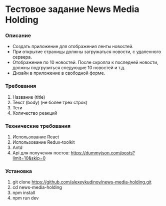 # Тестовое задание News Media Holding

### Описание

- Создать приложение для отображения ленты новостей.
- При открытие страницы должны загружаться новости, с удаленного сервера.
- Отображение по 10 новостей. После скролла к последней новости, должны подгрузиться следующие 10 новостей и т.д.
- Дизайн в приложение в свободной форме.

### Требования

1. Название (title)
2. Текст (body) (не более трех строк)
3. Теги
4. Количество реакций

### Технические требования

1. Использование React
2. Использование Redux-toolkit
3. Antd
4. Api для получения постов: https://dummyjson.com/posts?limit=10&skip=0

### Установка

1. git clone https://github.com/alexeykudinov/news-media-holding.git
2. cd news-media-holding
3. npm install
4. npm run dev